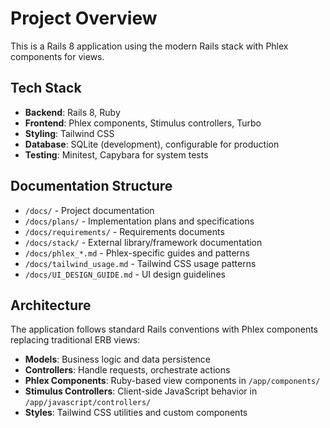# Project Overview

This is a Rails 8 application using the modern Rails stack with Phlex components for views.

## Tech Stack

- **Backend**: Rails 8, Ruby
- **Frontend**: Phlex components, Stimulus controllers, Turbo
- **Styling**: Tailwind CSS
- **Database**: SQLite (development), configurable for production
- **Testing**: Minitest, Capybara for system tests

## Documentation Structure

- `/docs/` - Project documentation
- `/docs/plans/` - Implementation plans and specifications
- `/docs/requirements/` - Requirements documents
- `/docs/stack/` - External library/framework documentation
- `/docs/phlex_*.md` - Phlex-specific guides and patterns
- `/docs/tailwind_usage.md` - Tailwind CSS usage patterns
- `/docs/UI_DESIGN_GUIDE.md` - UI design guidelines

## Architecture

The application follows standard Rails conventions with Phlex components replacing traditional ERB views:

- **Models**: Business logic and data persistence
- **Controllers**: Handle requests, orchestrate actions
- **Phlex Components**: Ruby-based view components in `/app/components/`
- **Stimulus Controllers**: Client-side JavaScript behavior in `/app/javascript/controllers/`
- **Styles**: Tailwind CSS utilities and custom components